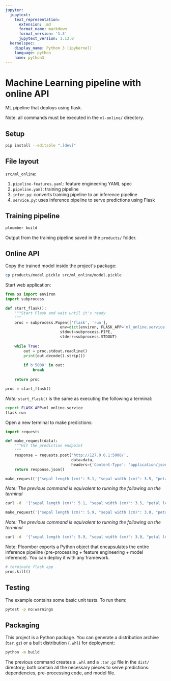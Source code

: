 ```yaml
---
jupyter:
  jupytext:
    text_representation:
      extension: .md
      format_name: markdown
      format_version: '1.3'
      jupytext_version: 1.13.0
  kernelspec:
    display_name: Python 3 (ipykernel)
    language: python
    name: python3
---
```


<!-- #region -->
# Machine Learning pipeline with online API

ML pipeline that deploys using flask.

Note: all commands must be executed in the `ml-online/` directory.

## Setup

```sh
pip install --editable ".[dev]"
```

## File layout

`src/ml_online`:

1. `pipeline-features.yaml`: feature engineering YAML spec
2. `pipeline.yaml`: training pipeline
3. `infer.py`: converts training pipeline to an inference pipeline
4. `service.py`: uses inference pipeline to serve predictions using Flask

## Training pipeline
<!-- #endregion -->

```sh
ploomber build
```

Output from the training pipeline saved in the `products/` folder.


## Online API

Copy the trained model inside the project's package:

```sh
cp products/model.pickle src/ml_online/model.pickle
```

Start web application:

```python
from os import environ
import subprocess

def start_flask():
    """Start Flask and wait until it's ready
    """
    proc = subprocess.Popen(['flask', 'run'],
                        env=dict(environ, FLASK_APP='ml_online.service'),
                        stdout=subprocess.PIPE,
                        stderr=subprocess.STDOUT)
    
    while True:
        out = proc.stdout.readline()
        print(out.decode().strip())
    
        if b'5000' in out:
            break
    
    return proc
```

```python
proc = start_flask()
```

<!-- #region -->
*Note:* `start_flask()` is the same as executing the following a terminal:

```sh
export FLASK_APP=ml_online.service
flask run
```
<!-- #endregion -->

Open a new terminal to make predictions:

```python
import requests
```

```python
def make_request(data):
    """Hit the prediction endpoint
    """
    response = requests.post('http://127.0.0.1:5000/',
                             data=data,
                             headers={'Content-Type': 'application/json'})
    return response.json()
```

```python
make_request('{"sepal length (cm)": 5.1, "sepal width (cm)": 3.5, "petal length (cm)": 1.4, "petal width (cm)": 0.2}')
```

<!-- #region -->
*Note: The previous command is equivalent to running the following on the terminal*

```sh
curl -d  '{"sepal length (cm)": 5.1, "sepal width (cm)": 3.5, "petal length (cm)": 1.4, "petal width (cm)": 0.2}' -H 'Content-Type: application/json' http://127.0.0.1:5000/
```
<!-- #endregion -->

```python
make_request('{"sepal length (cm)": 5.9, "sepal width (cm)": 3.0, "petal length (cm)": 5.1, "petal width (cm)": 1.8}')
```

<!-- #region -->
*Note: The previous command is equivalent to running the following on the terminal*

```sh
curl -d  '{"sepal length (cm)": 5.9, "sepal width (cm)": 3.0, "petal length (cm)": 5.1, "petal width (cm)": 1.8}' -H 'Content-Type: application/json' http://127.0.0.1:5000/
```
<!-- #endregion -->

Note: Ploomber exports a Python object that encapsulates the entire inference pipeline (pre-processing + feature engineering + model inference). You can deploy it with any framework.

```python
# terminate flask app
proc.kill()
```

## Testing

The example contains some basic unit tests. To run them:

```sh
pytest -p no:warnings
```

<!-- #region -->

## Packaging

This project is a Python package. You can generate a distribution archive (`tar.gz`) or a built distribution (`.whl`) for deployment:


```sh
python -m build
```

<!-- #endregion -->

The previous command creates a `.whl` and a `.tar.gz` file in the `dist/` directory; both contain all the necessary pieces to serve predictions: dependencies, pre-processing code, and model file.
